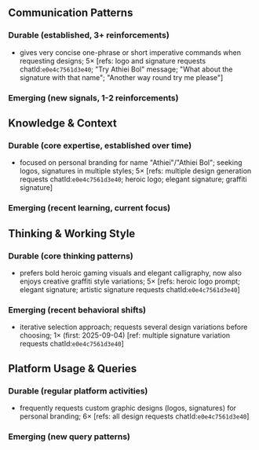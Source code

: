 ## Communication Patterns
### Durable (established, 3+ reinforcements)
- gives very concise one-phrase or short imperative commands when requesting designs; 5× [refs: logo and signature requests chatId:`e0e4c7561d3e40`; "Try Athiei Bol" message; "What about the signature with that name"; "Another way round try me please"]

### Emerging (new signals, 1-2 reinforcements)

## Knowledge & Context
### Durable (core expertise, established over time)
- focused on personal branding for name "Athiei"/"Athiei Bol"; seeking logos, signatures in multiple styles; 5× [refs: multiple design generation requests chatId:`e0e4c7561d3e40`; heroic logo; elegant signature; graffiti signature]

### Emerging (recent learning, current focus)

## Thinking & Working Style
### Durable (core thinking patterns)
- prefers bold heroic gaming visuals and elegant calligraphy, now also enjoys creative graffiti style variations; 5× [refs: heroic logo prompt; elegant signature; artistic signature requests chatId:`e0e4c7561d3e40`]

### Emerging (recent behavioral shifts)
- iterative selection approach; requests several design variations before choosing; 1× (first: 2025-09-04) [ref: multiple signature variation requests chatId:`e0e4c7561d3e40`]

## Platform Usage & Queries
### Durable (regular platform activities)
- frequently requests custom graphic designs (logos, signatures) for personal branding; 6× [refs: all design requests chatId:`e0e4c7561d3e40`]

### Emerging (new query patterns)